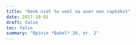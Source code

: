 ```yaml
---
title: "Denk niet te veel na over een raptekst"
date: 2017-10-01
draft: false
toc: false
summary: "Opinie *Babel* 26, nr. 2"
---
```


